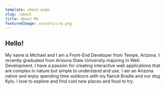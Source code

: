 ```yaml
---
template: about-page
slug: /about
title: About Me
featuredImage: /assets/crp.png
---
```


## Hello!

My name is Michael and I am a Front-End Developer from Tempe, Arizona.
I recently graduated from Arizona State University majoring in Web Development. I have a passion for creating interactive web applications that are complex in nature but simple to understand and use. I am an Arizona native and enjoy spending time outdoors with my fiancé Bradie and our dog Kylo. I love to explore and find cool new places and food to try.
